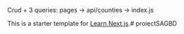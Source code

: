 Crud + 3 queries: pages -> api/counties -> index.js

This is a starter template for [Learn Next.js](https://nextjs.org/learn).#   p r o i e c t S A G B D 
 
 
